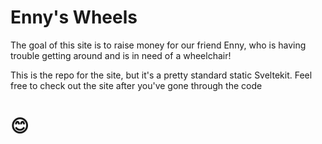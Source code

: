 # Enny's Wheels

The goal of this site is to raise money for our friend Enny, who is having trouble getting around and is in need of a wheelchair!

This is the repo for the site, but it's a pretty standard static Sveltekit. Feel free to check out the site after you've gone through the code

# 😊
